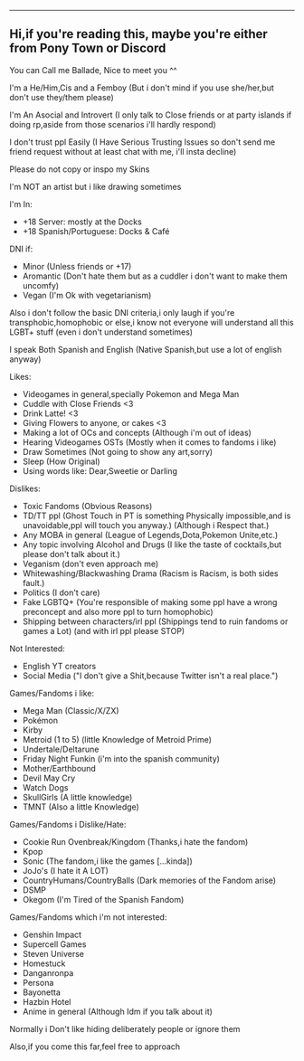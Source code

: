 ---------------
Hi,if you're reading this, maybe you're either from Pony Town or Discord
---------------
You can Call me Ballade, Nice to meet you ^^

I'm a He/Him,Cis and a Femboy (But i don't mind if you use she/her,but don't use they/them please)

I'm An Asocial and Introvert (I only talk to Close friends or at party islands if doing rp,aside from those scenarios i'll hardly respond)

I don't trust ppl Easily (I Have Serious Trusting Issues so don't send me friend request without at least chat with me, i'll insta decline)

Please do not copy or inspo my Skins 

I'm NOT an artist but i like drawing sometimes 

I'm In:
- +18 Server: mostly at the Docks 
- +18 Spanish/Portuguese: Docks & Café 

DNI if:
- Minor (Unless friends or +17)
- Aromantic (Don't hate them but as a cuddler i don't want to make them uncomfy)
- Vegan (I'm Ok with vegetarianism)

Also i don't follow the basic DNI criteria,i only laugh if you're transphobic,homophobic or else,i know not everyone will understand all this LGBT+ stuff (even i don't understand sometimes) 

I speak Both Spanish and English (Native Spanish,but use a lot of english anyway) 

Likes:
- Videogames in general,specially Pokemon and Mega Man
- Cuddle with Close Friends <3
- Drink Latte! <3
- Giving Flowers to anyone, or cakes <3
- Making a lot of OCs and concepts (Although i'm out of ideas)
- Hearing Videogames OSTs (Mostly when it comes to fandoms i like)
- Draw Sometimes (Not going to show any art,sorry)
- Sleep (How Original)
- Using words like: Dear,Sweetie or Darling

Dislikes:
- Toxic Fandoms (Obvious Reasons)
- TD/TT ppl (Ghost Touch in PT is something Physically impossible,and is unavoidable,ppl will touch you anyway.) (Although i Respect that.)
- Any MOBA in general (League of Legends,Dota,Pokemon Unite,etc.)
- Any topic involving Alcohol and Drugs (I like the taste of cocktails,but please don't talk about it.)
- Veganism (don't even approach me)
- Whitewashing/Blackwashing Drama (Racism is Racism, is both sides fault.)
- Politics (I don't care)
- Fake LGBTQ+ (You're responsible of making some ppl have a wrong preconcept and also more ppl to turn homophobic)
- Shipping between characters/irl ppl (Shippings tend to ruin fandoms or games a Lot) (and with irl ppl please STOP)

Not Interested:
- English YT creators 
- Social Media ("I don't give a Shit,because Twitter isn't a real place.")

Games/Fandoms i like:
- Mega Man (Classic/X/ZX)
- Pokémon
- Kirby
- Metroid (1 to 5) (little Knowledge of Metroid Prime)
- Undertale/Deltarune
- Friday Night Funkin (i'm into the spanish community)
- Mother/Earthbound
- Devil May Cry
- Watch Dogs
- SkullGirls (A little knowledge)
- TMNT (Also a little Knowledge)

Games/Fandoms i Dislike/Hate:
- Cookie Run Ovenbreak/Kingdom (Thanks,i hate the fandom)
- Kpop 
- Sonic (The fandom,i like the games [...kinda])
- JoJo's (I hate it A LOT)
- CountryHumans/CountryBalls (Dark memories of the Fandom arise)
- DSMP 
- Okegom (I'm Tired of the Spanish Fandom)

Games/Fandoms which i'm not interested:
- Genshin Impact 
- Supercell Games 
- Steven Universe
- Homestuck
- Danganronpa
- Persona
- Bayonetta
- Hazbin Hotel 
- Anime in general (Although Idm if you talk about it)

Normally i Don't like hiding deliberately people or ignore them

Also,if you come this far,feel free to approach 
